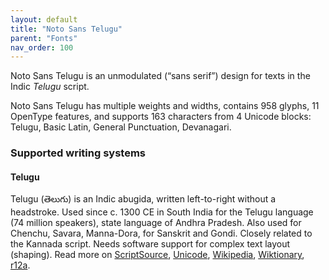 ```yaml
---
layout: default
title: "Noto Sans Telugu"
parent: "Fonts"
nav_order: 100
---
```

Noto Sans Telugu is an unmodulated (“sans serif”) design for texts in the Indic _Telugu_ script. 

Noto Sans Telugu has multiple weights and widths, contains 958 glyphs, 11 OpenType features, and supports 163 characters from 4 Unicode blocks: Telugu, Basic Latin, General Punctuation, Devanagari.


### Supported writing systems


#### Telugu

Telugu (<span class='autonym'>తెలుగు</span>) is an Indic abugida, written left-to-right without a headstroke. Used since c. 1300 CE in South India for the Telugu language (74 million speakers), state language of Andhra Pradesh. Also used for Chenchu, Savara, Manna-Dora, for Sanskrit and Gondi. Closely related to the Kannada script. Needs software support for complex text layout (shaping). Read more on [ScriptSource](https://scriptsource.org/scr/Telu), [Unicode](https://www.unicode.org/versions/Unicode13.0.0/ch12.pdf#G81985), [Wikipedia](https://en.wikipedia.org/wiki/ISO_15924:Telu), [Wiktionary](https://en.wiktionary.org/wiki/Category:Telugu_script), [r12a](https://r12a.github.io/scripts/links?iso=Telu).

